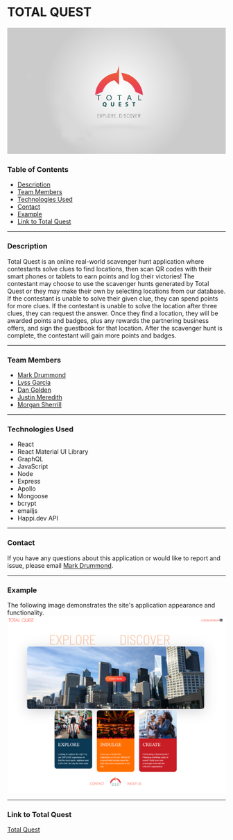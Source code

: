 # TOTAL QUEST
![Total Quest](videoimage.png)

### Table of Contents
* [Description](#description)
* [Team Members](#team-members)
* [Technologies Used](#technologies-used)
* [Contact](#contact)
* [Example](#example)
* [Link to Total Quest](#link-to-total-quest) 
***

### Description
Total Quest is an online real-world scavenger hunt application where contestants solve clues to find locations, then scan QR codes with their smart phones or tablets to earn points and log their victories! The contestant may choose to use the scavenger hunts generated by Total Quest or they may make their own by selecting locations from our database. If the contestant is unable to solve their given clue, they can spend points for more clues. If the contestant is unable to solve the location after three clues, they can request the answer. Once they find a location, they will be awarded points and badges, plus any rewards the partnering business offers, and sign the guestbook for that location. After the scavenger hunt is complete, the contestant will gain more points and badges.
***

### Team Members
* [Mark Drummond](https://github.com/mjamesd)
* [Lyss Garcia](https://github.com/lyssg2)
* [Dan Golden](https://github.com/DanPGolden)
* [Justin Meredith](https://github.com/JustinM099)
* [Morgan Sherrill](https://github.com/m-sherrill)
***

### Technologies Used
* React
* React Material UI Library
* GraphQL
* JavaScript
* Node
* Express
* Apollo
* Mongoose
* bcrypt
* emailjs
* Happi.dev API
***

### Contact
If you have any questions about this application or would like to report and issue, please email [Mark Drummond](mailto:mjamesd@gmail.com).
***

### Example
The following image demonstrates the site's application appearance and functionality.
![Total Quest](example.png)
***

### Link to Total Quest
[Total Quest](https://www.totalquest.us/)







